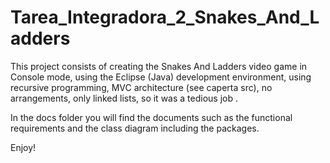 # Tarea_Integradora_2_Snakes_And_Ladders

This project consists of creating the Snakes And Ladders video game in Console mode, using the Eclipse (Java) development environment, using recursive programming, MVC architecture (see caperta src), no arrangements, only linked lists, so it was a tedious job .

In the docs folder you will find the documents such as the functional requirements and the class diagram including the packages.

Enjoy!
 
